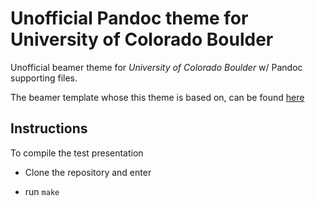 # Unofficial Pandoc theme for University of Colorado Boulder

Unofficial beamer theme for *University of Colorado Boulder* w/ Pandoc supporting files.

The beamer template whose this theme is based on, can be found [here](https://www.overleaf.com/latex/templates/unofficial-cu-boulder-aerospace-beamer-template/wtjhtwdnshsn)

Instructions
---------------

To compile the test presentation

* Clone the repository and enter

* run `make`
